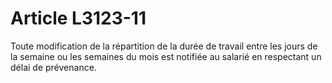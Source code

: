 # Article L3123-11

Toute modification de la répartition de la durée de travail entre les jours de la semaine ou les semaines du mois est notifiée au salarié en respectant un délai de prévenance.

